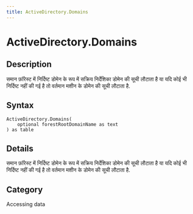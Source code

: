 ```yaml
---
title: ActiveDirectory.Domains
---
```


# ActiveDirectory.Domains


## Description

समान फ़ॉरेस्ट में निर्दिष्ट डोमेन के रूप में सक्रिय निर्देशिका डोमेन की सूची लौटाता है या यदि कोई भी निर्दिष्ट नहीं की गई है तो वर्तमान मशीन के डोमेन की सूची लौटाता है.


## Syntax

```powerquery
ActiveDirectory.Domains(
    optional forestRootDomainName as text
) as table
```


## Details

समान फ़ॉरेस्ट में निर्दिष्ट डोमेन के रूप में सक्रिय निर्देशिका डोमेन की सूची लौटाता है या यदि कोई भी निर्दिष्ट नहीं की गई है तो वर्तमान मशीन के डोमेन की सूची लौटाता है.



## Category
Accessing data
